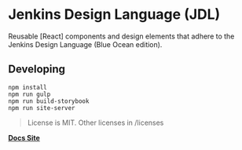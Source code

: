 # Jenkins Design Language (JDL)

Reusable [React] components and design elements that adhere to the Jenkins Design Language (Blue Ocean edition).

## Developing
```
npm install
npm run gulp
npm run build-storybook
npm run site-server
```

> License is MIT. Other licenses in /licenses

__[Docs Site](http://jenkinsci.github.io/jenkins-design-language/docs)__